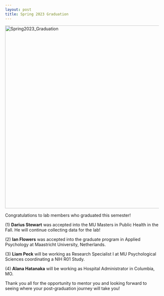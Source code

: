 ```yaml
---
layout: post
title: Spring 2023 Graduation
---
```

<span class="image small"><img src="https://www.cofresilab.org/assets/images/news/Spring2023_Graduation.png" alt="Spring2023_Graduation" width="600"/></span>

<p class="lead"> Congratulations to lab members who graduated this semester! </p>

(1) **Darius Stewart** was accepted into the MU Masters in Public Health in the Fall. He will continue collecting data for the lab!

(2) **Ian Flowers** was accepted into the graduate program in Applied Psychology at Maastricht University, Netherlands.

(3) **Liam Peck** will be working as Research Specialist I at MU Psychological Sciences coordinating a NIH R01 Study.

(4) **Alana Hatanaka** will be working as Hospital Administrator in Columbia, MO. 


Thank you all for the opportunity to mentor you and looking forward to seeing where your post-graduation journey will take you!


 

